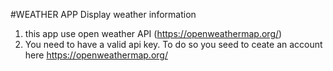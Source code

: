 #WEATHER APP
Display weather information

1. this app use open weather API (https://openweathermap.org/)
2. You need to have a valid api key. To do so you seed to ceate an account here https://openweathermap.org/
